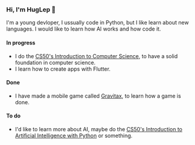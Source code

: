 ### Hi, I'm HugLep 👋
I'm a young devloper, I ussually code in Python, but I like learn about new languages. I would like to learn how AI works and how code it.

#### In progress
- I do the [CS50's Introduction to Computer Science](https://learning.edx.org/course/course-v1:HarvardX+CS50+X/home), to have a solid foundation in computer science.
- I learn how to create apps with Flutter.
#### Done
- I have made a mobile game called [Gravitax](https://play.google.com/store/apps/details?id=com.HuGames.Gravitax&hl=fr), to learn how a game is done.
#### To do
- I'd like to learn more about AI, maybe do the [CS50's Introduction to Artificial Intelligence with Python](https://www.edx.org/learn/artificial-intelligence/harvard-university-cs50-s-introduction-to-artificial-intelligence-with-python) or something.
